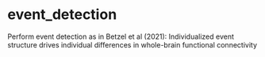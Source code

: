 # event_detection
Perform event detection as in Betzel et al (2021):  Individualized event structure drives individual differences in whole-brain functional connectivity
